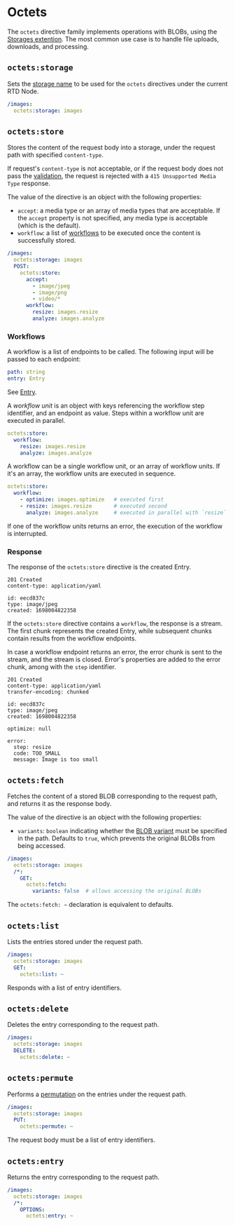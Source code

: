 # Octets

The `octets` directive family implements operations with BLOBs, using the [Storages extention](/extensions/storages).
The most common use case is to handle file uploads, downloads, and processing.

## `octets:storage`

Sets the [storage name](/extensions/storages/readme.md#annotation) to be used for the `octets` directives under the
current
RTD Node.

```yaml
/images:
  octets:storage: images
```

## `octets:store`

Stores the content of the request body into a storage, under the request path with specified `content-type`.

If request's `content-type` is not acceptable, or if the request body does not pass
the [validation](/extensions/storages/readme.md#async-putpath-string-stream-readable-type-string-maybeentry), the
request is rejected with a `415 Unsupported Media Type` response.

The value of the directive is an object with the following properties:

- `accept`: a media type or an array of media types that are acceptable. If the `accept` property is not specified,
  any media type is acceptable (which is the default).
- `workflow`: a list of [workflows](#workflows) to be executed once the content is successfully stored.

```yaml
/images:
  octets:storage: images
  POST:
    octets:store:
      accept:
        - image/jpeg
        - image/png
        - video/*
      workflow:
        resize: images.resize
        analyze: images.analyze
```

### Workflows

A workflow is a list of endpoints to be called.
The following input will be passed to each endpoint:

```yaml
path: string
entry: Entry
```

See [Entry](/extensions/storages/readme.md#entry).

A _workflow unit_ is an object with keys referencing the workflow step identifier, and an endpoint as value.
Steps within a workflow unit are executed in parallel.

```yaml
octets:store:
  workflow:
    resize: images.resize
    analyze: images.analyze
```

A workflow can be a single workflow unit, or an array of workflow units. If it's an array, the workflow units are
executed in sequence.

```yaml
octets:store:
  workflow:
    - optimize: images.optimize   # executed first
    - resize: images.resize       # executed second
      analyze: images.analyze     # executed in parallel with `resize`
```

If one of the workflow units returns an error, the execution of the workflow is interrupted.

### Response

The response of the `octets:store` directive is the created Entry.

```
201 Created
content-type: application/yaml

id: eecd837c
type: image/jpeg
created: 1698004822358
```

If the `octets:store` directive contains a `workflow`, the response is a stream. The first chunk represents the created
Entry, while subsequent chunks contain results from the workflow endpoints.

In case a workflow endpoint returns an error, the error chunk is sent to the stream, and the stream is closed.
Error's properties are added to the error chunk, among with the `step` identifier.

```
201 Created
content-type: application/yaml
transfer-encoding: chunked

id: eecd837c
type: image/jpeg
created: 1698004822358

optimize: null

error:
  step: resize
  code: TOO_SMALL
  message: Image is too small
```

## `octets:fetch`

Fetches the content of a stored BLOB corresponding to the request path, and returns it as the response body.

The value of the directive is an object with the following properties:

- `variants`: `boolean` indicating whether the
  [BLOB variant](/extensions/storages/readme.md#async-fetchpath-string-maybereadable) must be specified in the path.
  Defaults to `true`, which prevents the original BLOBs from being accessed.

```yaml
/images:
  octets:storage: images
  /*:
    GET:
      octets:fetch:
        variants: false  # allows accessing the original BLOBs
```

The `octets:fetch: ~` declaration is equivalent to defaults.

## `octets:list`

Lists the entries stored under the request path.

```yaml
/images:
  octets:storage: images
  GET:
    octets:list: ~
```

Responds with a list of entry identifiers.

## `octets:delete`

Deletes the entry corresponding to the request path.

```yaml
/images:
  octets:storage: images
  DELETE:
    octets:delete: ~
```

## `octets:permute`

Performs a [permutation](/extensions/storages/readme.md#async-permutepath-string-ids-string-maybevoid) on the entries
under the request path.

```yaml
/images:
  octets:storage: images
  PUT:
    octets:permute: ~
```

The request body must be a list of entry identifiers.

## `octets:entry`

Returns the entry corresponding to the request path.

```yaml
/images:
  octets:storage: images
  /*:
    OPTIONS:
      octets:entry: ~
```
